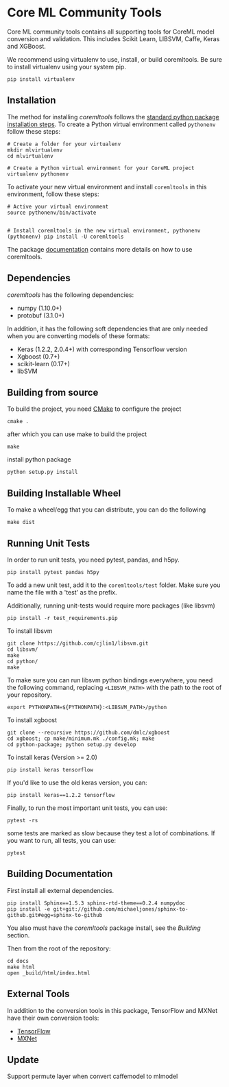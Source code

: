 Core ML Community Tools
=======================

Core ML community tools contains all supporting tools for CoreML model
conversion and validation. This includes Scikit Learn, LIBSVM, Caffe,
Keras and XGBoost.


We recommend using virtualenv to use, install, or build coremltools. Be
sure to install virtualenv using your system pip.

```shell
pip install virtualenv
```

Installation
------------

The method for installing *coremltools* follows the
[standard python package installation steps](https://packaging.python.org/installing/).
To create a Python virtual environment called `pythonenv` follow these steps:

```shell
# Create a folder for your virtualenv
mkdir mlvirtualenv
cd mlvirtualenv

# Create a Python virtual environment for your CoreML project
virtualenv pythonenv
```

To activate your new virtual environment and install `coremltools` in this environment, follow these steps:
```
# Active your virtual environment
source pythonenv/bin/activate


# Install coremltools in the new virtual environment, pythonenv
(pythonenv) pip install -U coremltools
```

The package [documentation](https://apple.github.io/coremltools) contains
more details on how to use coremltools.

Dependencies
------------

*coremltools* has the following dependencies:

- numpy (1.10.0+)
- protobuf (3.1.0+)

In addition, it has the following soft dependencies that are only needed when
you are converting models of these formats:

- Keras (1.2.2, 2.0.4+) with corresponding Tensorflow version
- Xgboost (0.7+)
- scikit-learn (0.17+)
- libSVM


Building from source
--------------------
To build the project, you need [CMake](https://cmake.org) to configure the project

```shell
cmake .
```

after which you can use make to build the project

```shell
make
```

install python package

```shell
python setup.py install
```

Building Installable Wheel
---------------------------
To make a wheel/egg that you can distribute, you can do the following

```shell
make dist 
```

Running Unit Tests
-------------------
In order to run unit tests, you need pytest, pandas, and h5py. 

```shell
pip install pytest pandas h5py
```

To add a new unit test, add it to the `coremltools/test` folder. Make sure you
name the file with a 'test' as the prefix.

Additionally, running unit-tests would require more packages (like
libsvm)

```shell
pip install -r test_requirements.pip
```

To install libsvm

```shell
git clone https://github.com/cjlin1/libsvm.git
cd libsvm/
make
cd python/
make
```

To make sure you can run libsvm python bindings everywhere, you need the
following command, replacing `<LIBSVM_PATH>` with the path to the root of
your repository.

```shell
export PYTHONPATH=${PYTHONPATH}:<LIBSVM_PATH>/python
```

To install xgboost

```shell
git clone --recursive https://github.com/dmlc/xgboost
cd xgboost; cp make/minimum.mk ./config.mk; make
cd python-package; python setup.py develop
```

To install keras (Version >= 2.0)

```shell
pip install keras tensorflow
```

If you'd like to use the old keras version, you can:

```shell
pip install keras==1.2.2 tensorflow
```

Finally, to run the most important unit tests, you can use:

```shell
pytest -rs
```
some tests are marked as slow because they test a lot of combinations.
If you want to run, all tests, you can use:

```shell
pytest
```

Building Documentation
----------------------
First install all external dependencies.

```shell
pip install Sphinx==1.5.3 sphinx-rtd-theme==0.2.4 numpydoc
pip install -e git+git://github.com/michaeljones/sphinx-to-github.git#egg=sphinx-to-github
```

You also must have the *coremltools* package install, see the *Building* section.

Then from the root of the repository:

```shell
cd docs
make html
open _build/html/index.html
```

External Tools
--------------
In addition to the conversion tools in this package, TensorFlow and MXNet have their own conversion tools:

- [TensorFlow](https://pypi.python.org/pypi/tfcoreml)
- [MXNet](https://github.com/apache/incubator-mxnet/tree/master/tools/coreml)

Update
------
Support permute layer when convert caffemodel to mlmodel
